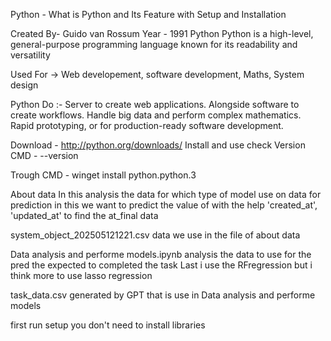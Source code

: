  Python - What is Python and Its Feature with Setup and Installation

Created By- Guido van Rossum
Year - 1991 
Python
Python is a high-level, general-purpose programming language known for its readability and versatility

Used For -> Web developement, software development, Maths, System design

Python Do :-
    Server to create web applications.
    Alongside software to create workflows.
    Handle big data and perform complex mathematics.
    Rapid prototyping, or for production-ready software development.

Download - http://python.org/downloads/
Install and use check Version
CMD - --version

Trough CMD - winget install python.python.3

About data
In this analysis the data for which type of model use on data for prediction 
in this we want to predict the value of with the help 'created_at', 'updated_at' to find the at_final data
 
system_object_202505121221.csv
data we use in the file of about data

Data analysis and performe models.ipynb
analysis the data to use for the pred the expected to completed the task Last i use the RFregression but i think more to use lasso regression 

task_data.csv
generated by GPT that is use in Data analysis and performe models

first run setup you don't need to install libraries